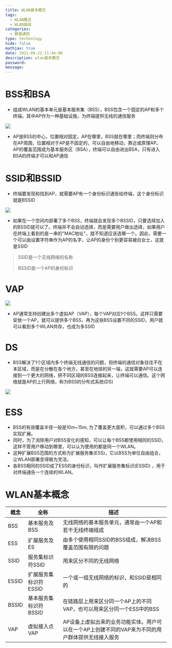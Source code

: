 ```yaml
---
title: WLAN基本概念
tags:
  - WLAN概述
  - WLAN基础
categories:
  - 数据通信
type: technology
hide: false
mathjax: true
date: 2021-09-21 11:44:08
description: wlan基本概念
password:
message:
---
```


# BSS和BSA

-   组成WLAN的基本单元是基本服务集（BSS），BSS包含一个固定的AP和多个终端。其中AP作为一种基础设施，为终端提供无线的通信服务

![](https://cdn.jsdelivr.net/gh/xiaokai54/cdn/img/bss-bsa.png)

-   AP是BSS的中心，位置相对固定，AP在哪里，BSS就在哪里；而终端则分布在AP周围，位置相对于AP是不固定的，可以自由地移动，靠近或原理AP。AP的覆盖范围成为基本服务区（BSA），终端可以自由进出BSA，只有进入BSA的终端才可以和AP通信

# SSID和BSSID

-   终端要发现和找到AP，就需要AP有一个身份标识通告给终端，这个身份标识就是BSSID

![](https://cdn.jsdelivr.net/gh/xiaokai54/cdn/img/ssid-bssid.png)

-   如果在一个空间内部署了多个BSS，终端就会发现多个BSSID，只要选择加入的BSSID就可以了。终端并不会自动选择，而是需要用户做出选择，如果用户在终端上看到的是一串的"MAC地址"，就不知道应该选哪一个。因此，需要一个可以由设置字符串作为AP的名字，让AP的身份个别更容易被白女士，这就是SSID

>   SSID是一个无线网络的名称
>
>   BSSID是一个AP的身份标识

# VAP

![](https://cdn.jsdelivr.net/gh/xiaokai54/cdn/img/vap.png)

-   AP通常支持创建出多个虚拟AP（VAP），每个VAP对应1个BSS。这样只需要安放一个AP，就可以提供多个BSS，再为这些BSS设置不同的SSID，用户就可以看到多个WLAN共存，也成为多SSID

# DS

-   BSS解决了1个区域内多个终端无线通信的问题，但终端的通信对象往往不在本区域，而是在分散在各个地方，甚至在地球的另一端，这就需要AP可以连接到一个更大的网络，把不同区域的BSS连接起来，让终端可以通信。这个网络就是AP的上行网络，称为BSS的分布式系统(DS)

![](https://cdn.jsdelivr.net/gh/xiaokai54/cdn/img/ds.png)

# ESS

-   BSS的有效覆盖半径一般是10m~15m, 为了覆盖更大面积，可以通过多个BSS实现扩展。
-   同时，为了消除用户对BSS变化的感知，可以让每个BSS都使用相同的SSID，这样不管用户移动到哪里，可以认为使用的都是同一个WLAN。
-   这种扩展BSS范围的方式称为扩展服务集(ESS)，它以BSS为单位自由组合，让WLAN部署变得极为灵活。
-   各BSS相同的SSID成了ESS的身份标识，叫作扩展服务集标识(ESSID) ，用于对终端通告一个连续的WLAN。

# WLAN基本概念

| 概念  | 全称                  | 描述                                                         |
| ----- | --------------------- | ------------------------------------------------------------ |
| BSS   | 基本服务及BSS         | 无线网络的基本服务单元，通常由一个AP和若干无线终端组成       |
| ESS   | 扩展服务及ES          | 由多个使用相同SSID的BSS组成，解决BSS覆盖范围有限的问题       |
| SSID  | 服务集标识符SSID      | 用来区分不同的无线网络                                       |
| ESSID | 扩展服务集标识符ESSID | 一个或一组无线网络的标识，和SSID是相同的                     |
| BSSID | 基本服务集标识符BSSID | 在链路层上用来区分同一个AP上的不同VAP，也可以用来区分同一个ESS中的BSS |
| VAP   | 虚拟接入点VAP         | AP设备上虚拟出来的业务功能实体。用户可以在一个AP上创建不同的VAP来为不同的用户群体提供无线接入服务 |

